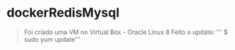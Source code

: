 # dockerRedisMysql
> Foi criado uma VM no Virtual Box - Oracle Linux 8
> Feito o update:
''' $ sudo yum update'''
